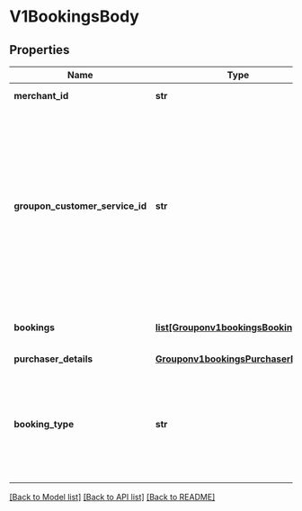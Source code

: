 # V1BookingsBody

## Properties
Name | Type | Description | Notes
------------ | ------------- | ------------- | -------------
**merchant_id** | **str** | the ID of the merchant | 
**groupon_customer_service_id** | **str** | Groupon’s Customer Service reference ID for the purchase associated with this booking. This can be used when communicating with Groupon Customer Service to reference the purchase.  | [optional] 
**bookings** | [**list[Grouponv1bookingsBookings]**](Grouponv1bookingsBookings.md) | This is a list of bookings that should be created. | 
**purchaser_details** | [**Grouponv1bookingsPurchaserDetails**](Grouponv1bookingsPurchaserDetails.md) |  | [optional] 
**booking_type** | **str** | Determines whether the bookings should be created (as &#x60;confirmed&#x60;), or only pre-reserved (&#x60;hold&#x60;) until confirmation.  | 

[[Back to Model list]](../README.md#documentation-for-models) [[Back to API list]](../README.md#documentation-for-api-endpoints) [[Back to README]](../README.md)

